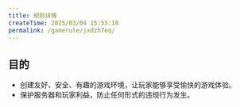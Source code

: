 ```yaml
---
title: 规则详情
createTime: 2025/03/04 15:55:18
permalink: /gamerule/jxdzh7eq/
---
```

## 目的

- 创建友好、安全、有趣的游戏环境，让玩家能够享受愉快的游戏体验。
- 保护服务器和玩家利益，防止任何形式的违规行为发生。

